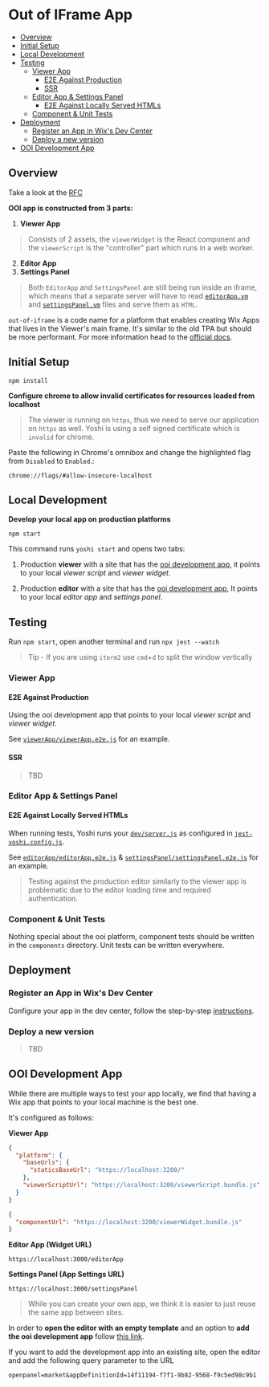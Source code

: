# Out of IFrame App

- [Overview](#overview)
- [Initial Setup](#initial-setup)
- [Local Development](#local-development)
- [Testing](#testing)
  - [Viewer App](#viewer-app)
    - [E2E Against Production](#e2e-against-production)
    - [SSR](#ssr)
  - [Editor App & Settings Panel](#editor-app--settings-panel)
    - [E2E Against Locally Served HTMLs](#e2e-against-locally-served-htmls)
  - [Component & Unit Tests](#component--unit-tests)
- [Deployment](#deployment)
  - [Register an App in Wix's Dev Center](#register-an-app-in-wix-s-dev-center)
  - [Deploy a new version](#deploy-a-new-version)
- [OOI Development App](#ooi-development-app)

## Overview

Take a look at the [RFC](https://github.com/wix/yoshi/issues/1489)

**OOI app is constructed from 3 parts:**

1. **Viewer App**

> Consists of 2 assets, the `viewerWidget` is the React component and the `viewerScript` is the "controller" part which runs in a web worker.

2. **Editor App**
3. **Settings Panel**

> Both `EditorApp` and `SettingsPanel` are still being run inside an iframe, which means that a separate server will have to read [`editorApp.vm`](./src/templates/editorApp.vm) and [`settingsPanel.vm`](./src/templates/editorApp.vm) files and serve them as `HTML`.

`out-of-iframe` is a code name for a platform that enables creating Wix Apps that lives in the Viewer's main frame. It's similar to the old TPA but should be more performant. For more information head to the [official docs](https://bo.wix.com/wix-docs/client/client-frameworks#out-of-iframe).

## Initial Setup

```
npm install
```

**Configure chrome to allow invalid certificates for resources loaded from localhost**

> The viewer is running on `https`, thus we need to serve our application on `https` as well. Yoshi is using a self signed certificate which is `invalid` for chrome.

Paste the following in Chrome's omnibox and change the highlighted flag from `Disabled` to `Enabled`.:

```
chrome://flags/#allow-insecure-localhost
```

## Local Development

**Develop your local app on production platforms**

```
npm start
```

This command runs `yoshi start` and opens two tabs:

1. Production **viewer** with a site that has the [ooi development app](#ooi-development-app), it points to your local _viewer script_ and _viewer widget_.

2. Production **editor** with a site that has the [ooi development app](#ooi-development-app), It points to your local _editor app_ and _settings panel_.

## Testing

Run `npm start`, open another terminal and run `npx jest --watch`

> Tip - If you are using `iterm2` use `cmd`+`d` to split the window vertically

### Viewer App

#### E2E Against Production

Using the ooi development app that points to your local _viewer script_ and _viewer widget_.

See [`viewerApp/viewerApp.e2e.js`](./src/viewerApp/viewerApp.e2e.js) for an example.

#### SSR

> TBD

### Editor App & Settings Panel

#### E2E Against Locally Served HTMLs

When running tests, Yoshi runs your [`dev/server.js`](./dev/server.js) as configured in [`jest-yoshi.config.js`](./jest-yoshi.config.js).

See [`editorApp/editorApp.e2e.js`](./src/editorApp/editorApp.e2e.js) & [`settingsPanel/settingsPanel.e2e.js`](./src/settingsPanel/settingsPanel.e2e.js) for an example.

> Testing against the production editor similarly to the viewer app is problematic due to the editor loading time and required authentication.

### Component & Unit Tests

Nothing special about the ooi platform, component tests should be written in the `components` directory. Unit tests can be written everywhere.

## Deployment

### Register an App in Wix's Dev Center

Configure your app in the dev center, follow the step-by-step [instructions](https://bo.wix.com/wix-docs/rest/client-frameworks#out-of-iframe).

### Deploy a new version

> TBD

## OOI Development App

While there are multiple ways to test your app locally, we find that having a Wix app that points to your local machine is the best one.

It's configured as follows:

**Viewer App**

```json
{
  "platform": {
    "baseUrls": {
      "staticsBaseUrl": "https://localhost:3200/"
    },
    "viewerScriptUrl": "https://localhost:3200/viewerScript.bundle.js"
  }
}
```

```json
{
  "componentUrl": "https://localhost:3200/viewerWidget.bundle.js"
}
```

**Editor App (Widget URL)**

```
https://localhost:3000/editorApp
```

**Settings Panel (App Settings URL)**

```
https://localhost:3000/settingsPanel
```

> While you can create your own app, we think it is easier to just reuse the same app between sites.

In order to **open the editor with an empty template** and an option to **add the ooi development app** follow [this link](https://editor.wix.com/html/editor/web/renderer/new?metaSiteId=a573279f-ae6f-46d1-8556-7c93ae9b2c84&siteId=cbf36d3a-49d0-41c2-9482-1bb58d5fdda3&openpanel=market&appDefinitionId=14f11194-f7f1-9b82-9568-f9c5ed98c9b1).

If you want to add the development app into an existing site, open the editor and add the following query parameter to the URL

```
openpanel=market&appDefinitionId=14f11194-f7f1-9b82-9568-f9c5ed98c9b1
```

